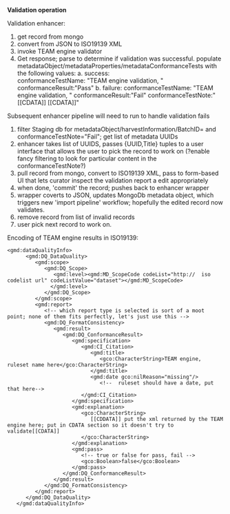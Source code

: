 **Validation operation**

Validation enhancer:

1. get record from mongo
1. convert from JSON to ISO19139 XML
1. invoke TEAM engine validator
1. Get response; parse to determine if validation was successful. populate metadataObject/metadataProperties/metadataConformanceTests with the following values:
    a. success:  
        conformanceTestName: "TEAM engine validation, <ruleSetName>"
        conformanceResult:"Pass"
    b. failure:
        conformanceTestName: "TEAM engine validation, <ruleSetName>"
        conformanceResult:"Fail"
        conformanceTestNote:"[[CDATA]] <xml content returned from TEAM engine> [[CDATA]]"
        
Subsequent enhancer pipeline will need to run to handle validation fails

1. filter Staging db for metadataObject/harvestInformation/BatchID=<the correct batchID> and conformanceTestNote="Fail"; get list of metadata UUIDs
2. enhancer takes list of UUIDS, passes {UUID,Title} tuples to a user interface that allows the user to pick the record to work on (?enable fancy filtering to look for particular content in the conformanceTestNote?)
3. pull record from mongo, convert to ISO19139 XML, pass to form-based UI that lets curator inspect the validation report a edit appropriately
4. when done, 'commit' the record; pushes back to enhancer wrapper
5. wrapper coverts to JSON, updates MongoDb metadata object, which triggers new 'import pipeline' workflow; hopefully the edited record now validates.
6. remove record from list of invalid records
7. user pick next record to work on.


Encoding of TEAM engine results in ISO19139:

```
<gmd:dataQualityInfo>
      <gmd:DQ_DataQuality>
         <gmd:scope>
            <gmd:DQ_Scope>
               <gmd:level><gmd:MD_ScopeCode codeList="http://  iso codelist url" codeListValue="dataset"></gmd:MD_ScopeCode>
              </gmd:level>
            </gmd:DQ_Scope>
         </gmd:scope>
         <gmd:report>
            <!-- which report type is selected is sort of a moot point; none of them fits perfectly, let's just use this -->
            <gmd:DQ_FormatConsistency>
               <gmd:result>
                  <gmd:DQ_ConformanceResult>
                     <gmd:specification>
                        <gmd:CI_Citation>
                           <gmd:title>
                              <gco:CharacterString>TEAM engine, ruleset name here</gco:CharacterString>
                           </gmd:title>
                           <gmd:date gco:nilReason="missing"/>
                              <!--  ruleset should have a date, put that here-->
                        </gmd:CI_Citation>
                     </gmd:specification>
                     <gmd:explanation>
                        <gco:CharacterString>
                           [[CDDATA]] put the xml returned by the TEAM engine here; put in CDATA section so it doesn't try to validate[[CDATA]]
                        </gco:CharacterString>
                     </gmd:explanation>
                     <gmd:pass>
                        <!-- true or false for pass, fail -->
                        <gco:Boolean>false</gco:Boolean>
                     </gmd:pass>
                  </gmd:DQ_ConformanceResult>
               </gmd:result>
            </gmd:DQ_FormatConsistency>
         </gmd:report>
      </gmd:DQ_DataQuality>
   </gmd:dataQualityInfo>
```
   